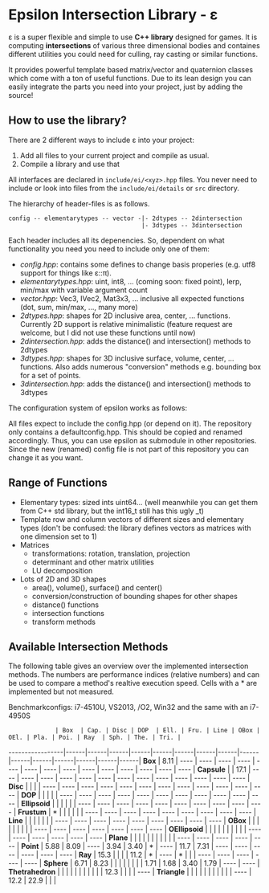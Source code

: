 Epsilon Intersection Library - ε
===============================================================================

ε is a super flexible and simple to use **C++ library** designed for games. It is computing **intersections** of various three dimensional bodies and containes different utilities you could need for culling, ray casting or similar functions. 

It provides powerful template based matrix/vector and quaternion classes which come with a ton of useful functions.
Due to its lean design you can easily integrate the parts you need into your project, just by adding the source!


How to use the library?
-------------------------------------------------------------------------------

There are 2 different ways to include ε into your project:

  1. Add all files to your current project and compile as usual.
  2. Compile a library and use that
  
All interfaces are declared in ``include/ei/<xyz>.hpp`` files. You never need to
include or look into files from the ``include/ei/details`` or ``src`` directory.

The hierarchy of header-files is as follows. 
```
config -- elementarytypes -- vector -|- 2dtypes -- 2dintersection
                                     |- 3dtypes -- 3dintersection
```
Each header includes all its depenencies. So, dependent on what functionality you need you need to include only one of them:

  * *config.hpp*: contains some defines to change basis properies (e.g. utf8 support for things like ε::π).
  * *elementarytypes.hpp*: uint, int8, ... (coming soon: fixed point), lerp, min/max with variable argument count
  * *vector.hpp*: Vec3, IVec2, Mat3x3, ... inclusive all expected functions (dot, sum, min/max, ..., many more)
  * *2dtypes.hpp*: shapes for 2D inclusive area, center, ... functions. Currently 2D support is relative minimalistic (feature request are welcome, but I did not use these functions until now)
  * *2dintersection.hpp*: adds the distance() and intersection() methods to 2dtypes
  * *3dtypes.hpp*: shapes for 3D inclusive surface, volume, center, ... functions. Also adds numerous "conversion" methods e.g. bounding box for a set of points. 
  * *3dintersection.hpp*: adds the distance() and intersection() methods to 3dtypes  

The configuration system of epsilon works as follows:

All files expect to include the config.hpp (or depend on it). The repository only contains a defaultconfig.hpp. This should be copied and renamed accordingly. Thus, you can use epsilon as submodule in other repositories. Since the new (renamed) config file is not part of this repository you can change it as you want.


Range of Functions
-------------------------------------------------------------------------------

  * Elementary types: sized ints uint64... (well meanwhile you can get them from C++ std library, but the int16_t still has this ugly _t)
  * Template row and column vectors of different sizes and elementary types (don't be confused: the library defines vectors as matrices with one dimension set to 1)
  * Matrices
	  * transformations: rotation, translation, projection
	  * determinant and other matrix utilities
	  * LU decomposition
  * Lots of 2D and 3D shapes
	  * area(), volume(), surface() and center() 
	  * conversion/construction of bounding shapes for other shapes
	  * distance() functions
	  * intersection functions
	  * transform methods


Available Intersection Methods
-------------------------------------------------------------------------------

The following table gives an overview over the implemented intersection methods.
The numbers are performance indices (relative numbers) and can be used to
compare a method's realtive execution speed.
Cells with a * are implemented but not measured.

Benchmarkconfigs: i7-4510U, VS2013, /O2, Win32 and the same with an i7-4950S

                 | Box  | Cap. | Disc | DOP  | Ell. | Fru. | Line | OBox | OEl. | Pla. | Poi. | Ray  | Sph. | The. | Tri. |
-----------------|------|------|------|------|------|------|------|------|------|------|------|------|------|------|------|
**Box**          | 8.11 | ---- | ---- | ---- | ---- | ---- | ---- | ---- | ---- | ---- | ---- | ---- | ---- | ---- | ---- |
**Capsule**      |      | 17.1 | ---- | ---- | ---- | ---- | ---- | ---- | ---- | ---- | ---- | ---- | ---- | ---- | ---- |
**Disc**         |      |      |      | ---- | ---- | ---- | ---- | ---- | ---- | ---- | ---- | ---- | ---- | ---- | ---- |
**DOP**          |      |      |      |      | ---- | ---- | ---- | ---- | ---- | ---- | ---- | ---- | ---- | ---- | ---- |
**Ellipsoid**    |      |      |      |      |      | ---- | ---- | ---- | ---- | ---- | ---- | ---- | ---- | ---- | ---- |
**Frustum**      | *    |      |      |      |      |      | ---- | ---- | ---- | ---- | ---- | ---- | ---- | ---- | ---- |
**Line**         |      |      |      |      |      |      | ---- | ---- | ---- | ---- | ---- | ---- | ---- | ---- | ---- |
**OBox**         |      |      |      |      |      |      |      |      | ---- | ---- | ---- | ---- | ---- | ---- | ---- |
**OEllipsoid**   |      |      |      |      |      |      |      |      |      | ---- | ---- | ---- | ---- | ---- | ---- |
**Plane**        |      |      |      |      |      |      |      |      |      |      | ---- | ---- | ---- | ---- | ---- |
**Point**        | 5.88 | 8.09 | ---- | 3.94 | 3.40 | *    | ---- | 11.7 | 7.31 | ---- | ---- | ---- | ---- | ---- | ---- |
**Ray**          | 15.3 |      |      |      | 11.2 | *    | ---- | *    |      |      | ---- | ---- | ---- | ---- | ---- |
**Sphere**       | 6.71 | 8.23 |      |      |      |      |      |      |      | 1.71 | 1.68 | 3.40 | 1.79 | ---- | ---- |
**Thetrahedron** |      |      |      |      |      |      |      |      |      |      | 12.3 |      |      |      | ---- |
**Triangle**     |      |      |      |      |      |      |      |      |      |      | ---- | 12.2 | 22.9 |      |      |
